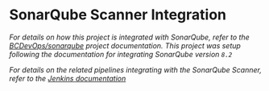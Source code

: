 # SonarQube Scanner Integration

*For details on how this project is integrated with SonarQube, refer to the [BCDevOps/sonarqube](https://github.com/BCDevOps/sonarqube) project documentation.  This project was setup following the documentation for integrating SonarQube version `8.2`*

*For details on the related pipelines integrating with the SonarQube Scanner, refer to the [Jenkins documentation](../jenkins/README.md)*